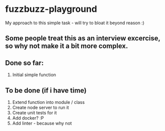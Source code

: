 # fuzzbuzz-playground
My approach to this simple task - will try to bloat it beyond reason :)


## Some people treat this as an interview excercise, so why not make it a bit more complex.

## Done so far:
1. Initial simple function

## To be done (if i have time)
1. Extend function into module / class
2. Create node server to run it
3. Create unit tests for it
4. Add docker? :P 
5. Add linter - because why not
